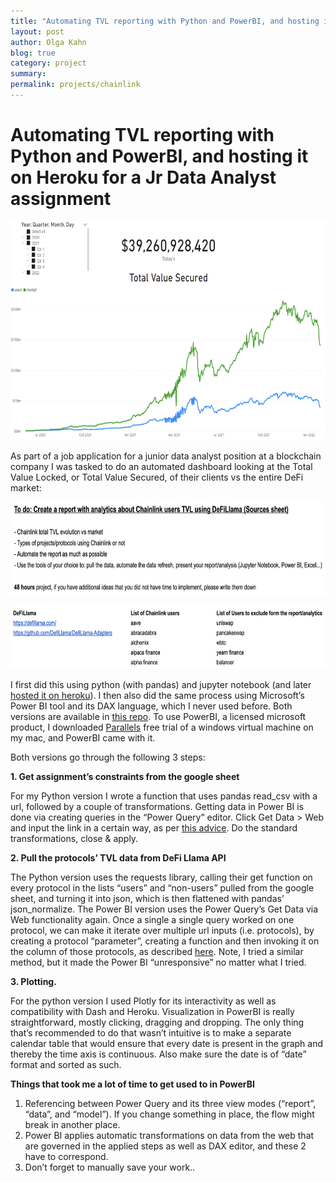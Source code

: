 ```yaml
---
title: "Automating TVL reporting with Python and PowerBI, and hosting it on Heroku for a Jr Data Analyst assignment"
layout: post
author: Olga Kahn
blog: true
category: project
summary:
permalink: projects/chainlink
---
```


# Automating TVL reporting with Python and PowerBI, and hosting it on Heroku for a Jr Data Analyst assignment

<p align="center">
    <img width="600" height="350" src="https://github.com/olgadk7/olgadk7.github.io/blob/master/assets/images/posts/chainlink/main.png?raw=true">
</p>
<!-- ![png](/assets/images/posts/chainlink/main.png) -->

As part of a job application for a junior data analyst position at a blockchain company I was tasked to do an automated dashboard looking at the Total Value Locked, or Total Value Secured, of their clients vs the entire DeFi market:

<p align="center">
    <img width="700" height="150" src="https://github.com/olgadk7/olgadk7.github.io/blob/bccbe93647e28a7efa5274df469b061e1296230b/assets/images/posts/chainlink/chainlink_task1.png?raw=true">
</p>

<p align="center">
    <img width="700" height="100" src="https://github.com/olgadk7/olgadk7.github.io/blob/bccbe93647e28a7efa5274df469b061e1296230b/assets/images/posts/chainlink/chainlink_task2.png?raw=true">
</p>

I first did this using python (with pandas) and jupyter notebook (and later [hosted it on heroku](https://chainlink-tvl.herokuapp.com/)). I then also did the same process using Microsoft’s Power BI tool and its DAX language, which I never used before. Both versions are available in [this repo](https://github.com/olgadk7/chainlink_tvs). To use PowerBI, a licensed microsoft product, I downloaded [Parallels](https://www.parallels.com/​​) free trial of a windows virtual machine on my mac, and PowerBI came with it. 

Both versions go through the following 3 steps:

**1. Get assignment’s constraints from the google sheet**

For my Python version I wrote a function that uses pandas read_csv with a url, followed by a couple of transformations. 
Getting data in Power BI is done via creating queries in the “Power Query” editor. Click Get Data > Web and input the link in a certain way, as per [this advice](https://www.bizone.co.th/blogs/business-intelligence/part-3-connecting-power-bi-google-sheets). Do the standard transformations, close & apply. 

**2. Pull the protocols’ TVL data from DeFi Llama API**

The Python version uses the requests library, calling their get function on every protocol in the lists “users” and “non-users” pulled from the google sheet, and turning it into json, which is then flattened with pandas’ json_normalize.
The Power BI version uses the Power Query’s Get Data via Web functionality again. Once a single a single query worked on one protocol, we can make it iterate over multiple url inputs (i.e. protocols), by creating a protocol “parameter”, creating a function and then invoking it on the column of those protocols, as described [here](https://wisedatadecisions.com/2021/05/03/parameterize-an-api-request-in-power-query). Note, I tried a similar method, but it made the Power BI “unresponsive” no matter what I tried. 

**3. Plotting.**

For the python version I used Plotly for its interactivity as well as compatibility with Dash and Heroku. 
Visualization in PowerBI is really straightforward, mostly clicking, dragging and dropping. The only thing that’s recommended to do that wasn’t intuitive is to make a separate calendar table that would ensure that every date is present in the graph and thereby the time axis is continuous. Also make sure the date is of “date” format and sorted as such. 

**Things that took me a lot of time to get used to in PowerBI**
1. Referencing between Power Query and its three view modes (“report”, “data”, and “model”). If you change something in place, the flow might break in another place. 
2. Power BI applies automatic transformations on data from the web that are governed in the applied steps as well as DAX editor, and these 2 have to correspond.
3. Don’t forget to manually save your work..

